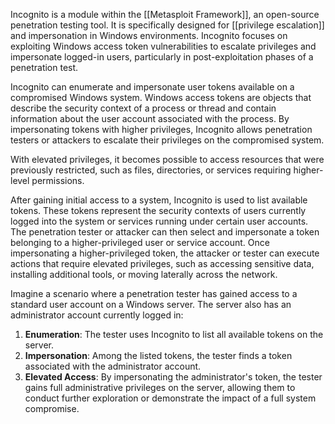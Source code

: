 Incognito is a module within the [[Metasploit Framework]], an open-source penetration testing tool. It is specifically designed for [[privilege escalation]] and impersonation in Windows environments. Incognito focuses on exploiting Windows access token vulnerabilities to escalate privileges and impersonate logged-in users, particularly in post-exploitation phases of a penetration test.

Incognito can enumerate and impersonate user tokens available on a compromised Windows system. Windows access tokens are objects that describe the security context of a process or thread and contain information about the user account associated with the process. By impersonating tokens with higher privileges, Incognito allows penetration testers or attackers to escalate their privileges on the compromised system.

With elevated privileges, it becomes possible to access resources that were previously restricted, such as files, directories, or services requiring higher-level permissions.

After gaining initial access to a system, Incognito is used to list available tokens. These tokens represent the security contexts of users currently logged into the system or services running under certain user accounts. The penetration tester or attacker can then select and impersonate a token belonging to a higher-privileged user or service account. Once impersonating a higher-privileged token, the attacker or tester can execute actions that require elevated privileges, such as accessing sensitive data, installing additional tools, or moving laterally across the network.

Imagine a scenario where a penetration tester has gained access to a standard user account on a Windows server. The server also has an administrator account currently logged in:

1. **Enumeration**: The tester uses Incognito to list all available tokens on the server.
2. **Impersonation**: Among the listed tokens, the tester finds a token associated with the administrator account.
3. **Elevated Access**: By impersonating the administrator's token, the tester gains full administrative privileges on the server, allowing them to conduct further exploration or demonstrate the impact of a full system compromise.

